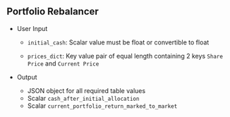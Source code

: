 ## Portfolio Rebalancer

- User Input
    - `initial_cash`: Scalar value must be float or convertible to
    float
      
    - `prices_dict`: Key value pair of equal length containing 2 keys
    `Share Price` and `Current Price`
      
- Output
    - JSON object for all required table values
    - Scalar `cash_after_initial_allocation`
    - Scalar `current_portfolio_return_marked_to_market`